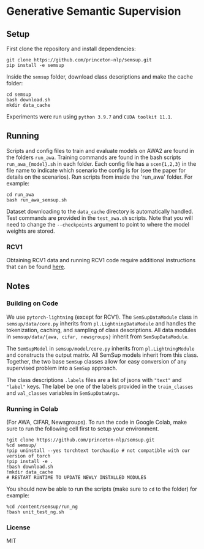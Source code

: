 # Generative Semantic Supervision

## Setup
First clone the repository and install dependencies:
```
git clone https://github.com/princeton-nlp/semsup.git
pip install -e semsup
```

Inside the `semsup` folder, download class descriptions and make the cache folder:
```
cd semsup
bash download.sh
mkdir data_cache
```

Experiments were run using `python 3.9.7` and `CUDA toolkit 11.1`.

## Running
Scripts and config files to train and evaluate models on AWA2 are found in the folders `run_awa`. Training commands are found in the bash scripts `run_awa_{model}.sh` in each folder. Each config file has a `scen{1,2,3}` in the file name to indicate which scenario the config is for (see the paper for details on the scenarios). Run scripts from inside the 'run_awa' folder. For example:
```
cd run_awa
bash run_awa_semsup.sh
```

Dataset downloading to the `data_cache` directory is automatically handled. Test commands are provided in the `test_awa.sh` scripts. Note that you will need to change the `--checkpoints` argument to point to where the model weights are stored.

### RCV1
Obtaining RCV1 data and running RCV1 code require additional instructions that can be found [here](run_rcv1/RCV1_README.md).

## Notes
### Building on Code
We use `pytorch-lightning` (except for RCV1). The `SemSupDataModule` class in `semsup/data/core.py` inherits from `pl.LightningDataModule` and handles the tokenization, caching, and sampling of class descriptions. All data modules in `semsup/data/{awa, cifar, newsgroups}` inherit from `SemSupDataModule`.

The `SemSupModel` in `semsup/model/core.py` inherits from `pl.LightningModule` and constructs the output matrix. All SemSup models inherit from this class. Together, the two base `SemSup` classes allow for easy conversion of any supervised problem into a `SemSup` approach.

The class descriptions `.labels` files are a list of jsons with `"text"` and `"label"` keys. The label be one of the labels provided in the `train_classes` and `val_classes` variables in `SemSupDataArgs`.

### Running in Colab
(For AWA, CIFAR, Newsgroups). To run the code in Google Colab, make sure to run the following cell first to setup your environment.
```
!git clone https://github.com/princeton-nlp/semsup.git
%cd semsup/
!pip uninstall --yes torchtext torchaudio # not compatible with our version of torch
!pip install -e .
!bash download.sh
!mkdir data_cache
# RESTART RUNTIME TO UPDATE NEWLY INSTALLED MODULES
```
You should now be able to run the scripts (make sure to `cd` to the folder) for example:
```
%cd /content/semsup/run_ng
!bash unit_test_ng.sh
```
### License
MIT